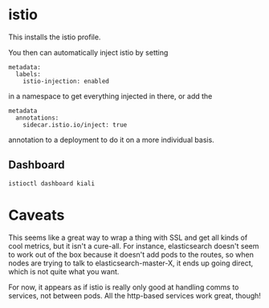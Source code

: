 # istio

This installs the istio profile.

You then can automatically inject istio by setting
```
metadata:
  labels:
    istio-injection: enabled
```
in a namespace to get everything injected in there, or add the
```
metadata
  annotations:
    sidecar.istio.io/inject: true
```
annotation to a deployment to do it on a more individual basis.

## Dashboard

`istioctl dashboard kiali`

# Caveats

This seems like a great way to wrap a thing with SSL and get all kinds of
cool metrics, but it isn't a cure-all.  For instance, elasticsearch doesn't
seem to work out of the box because it doesn't add pods to the routes, so
when nodes are trying to talk to elasticsearch-master-X, it ends up going
direct, which is not quite what you want.

For now, it appears as if istio is really only good at handling comms
to services, not between pods.  All the http-based services work great,
though!

